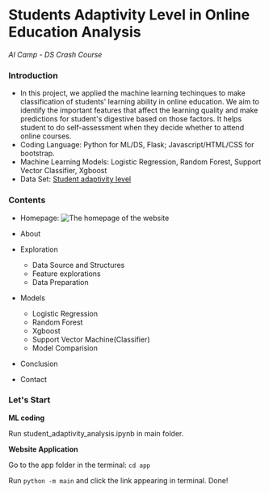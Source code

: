 # Students Adaptivity Level in Online Education Analysis
*AI Camp - DS Crash Course*
### Introduction
- In this project, we applied the machine learning techinques to make classification of students' learning ability in online education. We aim to identify the important features that affect the learning quality and make predictions for student's digestive based on those factors. It helps student to do self-assessment when they decide whether to attend online courses.
- Coding Language: Python for ML/DS, Flask; Javascript/HTML/CSS for bootstrap.
- Machine Learning Models: Logistic Regression, Random Forest, Support Vector Classifier, Xgboost
- Data Set: [Student adaptivity level](https://www.kaggle.com/datasets/mdmahmudulhasansuzan/students-adaptability-level-in-online-education)

### Contents

- Homepage:
![The homepage of the website](/app/static/images/homepage.png)

- About

- Exploration
  - Data Source and Structures
  - Feature explorations
  - Data Preparation
  
- Models
  - Logistic Regression
  - Random Forest
  - Xgboost
  - Support Vector Machine(Classifier)
  - Model Comparision

- Conclusion
- Contact

### Let's Start
**ML coding**

Run student\_adaptivity\_analysis.ipynb in main folder.

**Website Application**

Go to the app folder in the terminal: `cd app`

Run `python -m main` and click the link appearing in terminal. Done!

